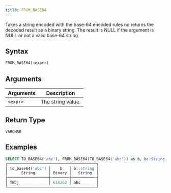```yaml
---
title: FROM_BASE64
---
```


Takes a string encoded with the base-64 encoded rules nd returns the decoded result as a binary string.
The result is NULL if the argument is NULL or not a valid base-64 string.

## Syntax

```sql
FROM_BASE64(<expr>)
```

## Arguments

| Arguments | Description       |
|-----------|-------------------|
| `<expr>`  | The string value. |

## Return Type

`VARCHAR`

## Examples

```sql
SELECT TO_BASE64('abc'), FROM_BASE64(TO_BASE64('abc')) as b, b::String;
┌───────────────────────────────────────┐
│ to_base64('abc') │    b   │ b::string │
│      String      │ Binary │   String  │
├──────────────────┼────────┼───────────┤
│ YWJj             │ 616263 │ abc       │
└───────────────────────────────────────┘
```
